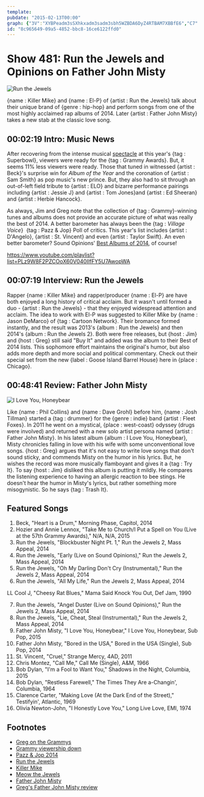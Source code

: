```yaml
---
template: 
pubdate: "2015-02-13T00:00"
graph: {"3V":"XYBPeadm3sSXhkxadm3sadm3sbh5WZBDA6DyZ4RTBAM7XBBfE6","C7":"XcBFFYYEdYJHeEiXcBFFJHeEiYYEdYJHeEiXpoumB47rXBIsmY34TwTMOJ5z","295":"BMNqgXXJOZBMNqgq5tbRJgWClk3lHLJgWCleu07SBMNqgJgWClJgWClTiA3pTiA3pk3lHLBFyHteu07SBFyHtBQsAMBFyHtdhnxeBHm1GdhnxeBQsAMX6cfd"}
id: "8c965649-09a5-4852-bbc8-16ce6122ffd0"
---
```






# Show 481: Run the Jewels and Opinions on Father John Misty

![Run the Jewels](https://static.soundopinions.org/images/2015/rtj_web2.jpg)

{name : Killer Mike} and {name : El-P} of {artist : Run the Jewels} talk about their unique brand of {genre : hip-hop} and perform songs from one of the most highly acclaimed rap albums of 2014. Later {artist : Father John Misty} takes a new stab at the classic love song.



## 00:02:19 Intro: Music News

After recovering from the intense musical [spectacle](http://www.rollingstone.com/music/news/katy-perry-on-super-bowl-god-said-you-got-this-20150208) at this year's {tag : Superbowl}, viewers were ready for the {tag : Grammy Awards}. But, it seems 11% less viewers were ready. Those that tuned in witnessed {artist : Beck}'s surprise win for *Album of the Year* and the coronation of {artist : Sam Smith} as pop music's new prince. But, they also had to sit through an out-of-left field tribute to {artist : ELO} and bizarre performance pairings including {artist : Jessie J} and {artist : Tom Jones}and {artist : Ed Sheeran} and {artist : Herbie Hancock}.

As always, Jim and Greg note that the collection of {tag : Grammy}-winning tunes and albums does not provide an accurate picture of what was really the best of 2014. A better barometer has always been the {tag : *Village Voice*}  {tag : Pazz & Jop} Poll of critics. This year's list includes {artist : D'Angelo}, {artist : St. Vincent} and even {artist : Taylor Swift}. An even better barometer? Sound Opinions' [Best Albums of 2014](/show/471), of course!

https://www.youtube.com/playlist?list=PLz9W8F2PZCOoX60V040IlfFY5U7AwopWA



## 00:07:19 Interview: Run the Jewels

Rapper {name : Killer Mike} and rapper/producer {name : El-P} are have both enjoyed a long history of critical acclaim. But it wasn't until formed a duo - {artist : Run the Jewels} - that they enjoyed widespread attention and acclaim. The idea to work with El-P was suggested to Killer Mike by {name : Jason DeMarco} of {tag : Cartoon Network}. Their bromance formed instantly, and the result was 2013's {album : Run the Jewels} and then 2014's {album : Run the Jewels 2}. Both were free releases, but {host : Jim} and {host : Greg} still said "Buy It" and added was the album to their Best of 2014 lists. This sophomore effort maintains the original's humor, but also adds more depth and more social and political commentary.  Check out their special set from the new {label : Goose Island Barrel House} here in {place : Chicago}.



## 00:48:41 Review: Father John Misty

![I Love You, Honeybear](https://static.soundopinions.org/assets/481/2950.jpg)

Like {name : Phil Collins} and {name : Dave Grohl} before him, {name : Josh Tillman} started a {tag : drummer} for the {genre : indie} band {artist : Fleet Foxes}. In 2011 he went on a mystical, {place : west-coast} odyssey (drugs were involved) and returned with a new solo artist persona named {artist : Father John Misty}. In his latest album {album : I Love You, Honeybear}, Misty chronicles falling in love with his wife with some unconventional love songs. {host : Greg} argues that it's not easy to write love songs that don't sound sticky, and commends Misty on the humor in his lyrics. But, he wishes the record was more musically flamboyant and gives it a {tag : Try It}. To say {host : Jim} disliked this album is putting it mildly. He compares the listening experience to having an allergic reaction to bee stings. He doesn't hear the humor in Misty's lyrics, but rather something more misogynistic. So he says {tag : Trash It}.



## Featured Songs

1. Beck, "Heart is a Drum," Morning Phase, Capitol, 2014
2. Hozier and Annie Lennox, "Take Me to Church/I Put a Spell on You (Live at the 57th Grammy Awards)," N/A, N/A, 2015
3. Run the Jewels, "Blockbuster Night Pt. 1," Run the Jewels 2, Mass Appeal, 2014
4. Run the Jewels, "Early (Live on Sound Opinions)," Run the Jewels 2, Mass Appeal, 2014
5. Run the Jewels, "Oh My Darling Don't Cry (Instrumental)," Run the Jewels 2, Mass Appeal, 2014
6. Run the Jewels, "All My Life," Run the Jewels 2, Mass Appeal, 2014

LL Cool J, "Cheesy Rat Blues," Mama Said Knock You Out, Def Jam, 1990

7. Run the Jewels, "Angel Duster (Live on Sound Opinions)," Run the Jewels 2, Mass Appeal, 2014
8. Run the Jewels, "Lie, Cheat, Steal (Instrumental)," Run the Jewels 2, Mass Appeal, 2014
9. Father John Misty, "I Love You, Honeybear," I Love You, Honeybear, Sub Pop, 2015
10. Father John Misty, "Bored in the USA," Bored in the USA (Single), Sub Pop, 2014
11. St. Vincent, "Cruel," Strange Mercy, 4AD, 2011
12. Chris Montez, "Call Me," Call Me (Single), A&M, 1966
13. Bob Dylan, "I'm a Fool to Want You," Shadows in the Night, Columbia, 2015
14. Bob Dylan, "Restless Farewell," The Times They Are a-Changin', Columbia, 1964
15. Clarence Carter, "Making Love (At the Dark End of the Street)," Testifyin', Atlantic, 1969
16. Olivia Newton-John, "I Honestly Love You," Long Live Love, EMI, 1974



## Footnotes

- [Greg on the Grammys](http://trib.in/1Db9Djm)
- [Grammy viewership down](http://variety.com/2015/data/news/grammy-ratings-down-cbs-show-dominates-but-appears-to-have-hit-a-6-year-demo-low-1201428656/)
- [Pazz & Jop 2014](http://www.villagevoice.com/slideshow/pazz-jop-the-top-50-albums-of-2014-42133383/)
- [Run the Jewels](http://www.runthejewels.net/)
- [Killer Mike](http://killermike.com/)
- [Meow the Jewels](http://www.rollingstone.com/music/news/run-the-jewels-meow-the-jewels-lil-bub-20150124)
- [Father John Misty](http://www.fatherjohnmisty.com/tv/)
- [Greg's Father John Misty review](http://www.chicagotribune.com/entertainment/music/kot/ct-father-john-misty-review-love-you-honeybear-fleet-foxes-20150206-column.html)